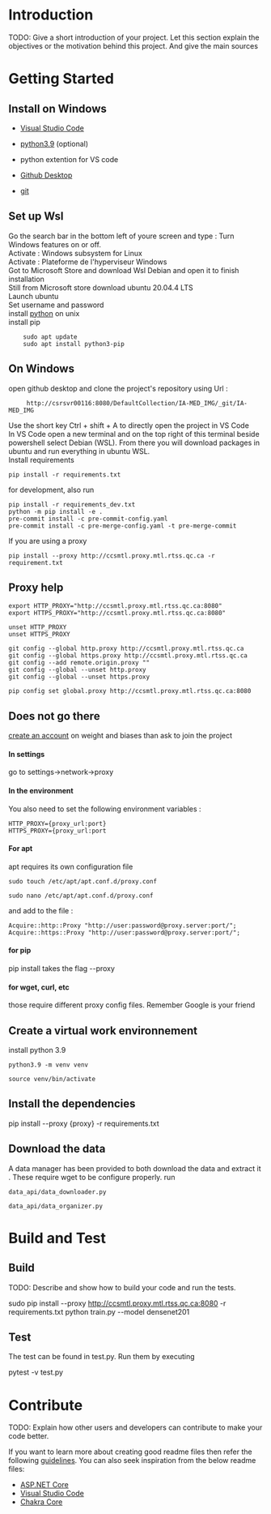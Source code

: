 # Introduction 

TODO: Give a short introduction of your project. Let this section explain the objectives or the motivation behind this project. And give the main sources

# Getting Started
## Install on Windows

* [Visual Studio Code](https://code.visualstudio.com/)

* [python3.9](https://www.python.org/downloads/release/python-3913/) (optional)

* python extention for VS code

* [Github Desktop](https://www.python.org/downloads/release/python-3913/)

* [git](https://git-scm.com/downloads)


## Set up Wsl
Go the search bar in the bottom left of youre screen and type : Turn Windows features on or off. \
Activate : Windows subsystem for Linux \
Activate : Plateforme de l'hyperviseur Windows\
Got to Microsoft Store and download Wsl Debian and open it to finish installation\
Still from Microsoft store download ubuntu 20.04.4 LTS\
Launch ubuntu \
Set username and password \
install [python](https://phoenixnap.com/kb/how-to-install-python-3-ubuntu) on unix \
install pip
```
    sudo apt update
    sudo apt install python3-pip
```
## On Windows
open github desktop and clone the project's repository using Url : 
```
     http://csrsvr00116:8080/DefaultCollection/IA-MED_IMG/_git/IA-MED_IMG 
```
Use the short key Ctrl + shift + A to directly open the project in VS Code \
In VS Code open a new terminal and on the top right of this terminal beside powershell select Debian (WSL). From there you will download packages in ubuntu and run everything in ubuntu WSL.\
Install requirements
```
pip install -r requirements.txt
```

for development, also run 
```
pip install -r requirements_dev.txt
python -m pip install -e .
pre-commit install -c pre-commit-config.yaml
pre-commit install -c pre-merge-config.yaml -t pre-merge-commit

```
If you are using a proxy
```
pip install --proxy http://ccsmtl.proxy.mtl.rtss.qc.ca -r requirement.txt
```
## Proxy help
```
export HTTP_PROXY="http://ccsmtl.proxy.mtl.rtss.qc.ca:8080"
export HTTPS_PROXY="http://ccsmtl.proxy.mtl.rtss.qc.ca:8080"

unset HTTP_PROXY 
unset HTTPS_PROXY 

git config --global http.proxy http://ccsmtl.proxy.mtl.rtss.qc.ca    
git config --global https.proxy http://ccsmtl.proxy.mtl.rtss.qc.ca
git config --add remote.origin.proxy ""
git config --global --unset http.proxy 
git config --global --unset https.proxy 

pip config set global.proxy http://ccsmtl.proxy.mtl.rtss.qc.ca:8080
```
## Does not go there

[create an account](https://wandb.ai/site) on weight and biases than ask to join the project
#### In settings 
go to settings->network->proxy

#### In the environment

You also need to set the following environment variables :
```
HTTP_PROXY={proxy_url:port}
HTTPS_PROXY={proxy_url:port
```

#### For apt

apt requires its own configuration file
```
sudo touch /etc/apt/apt.conf.d/proxy.conf
```

```
sudo nano /etc/apt/apt.conf.d/proxy.conf
```

and add to the file :

```
Acquire::http::Proxy "http://user:password@proxy.server:port/";
Acquire::https::Proxy "http://user:password@proxy.server:port/";
```
#### for pip 
pip install takes the flag --proxy

#### for wget, curl, etc 
those require different proxy config files. Remember Google is your friend
## Create a virtual work environnement
install python 3.9
```
python3.9 -m venv venv
```
```
source venv/bin/activate
```
## Install the dependencies
pip install --proxy {proxy} -r requirements.txt




## Download the data
A data manager has been provided to both download the data and extract it .
These require wget to be configure properly. 
run 
````
data_api/data_downloader.py
````


````
data_api/data_organizer.py
````
# Build and Test

## Build
TODO: Describe and show how to build your code and run the tests.

sudo pip install --proxy http://ccsmtl.proxy.mtl.rtss.qc.ca:8080 -r requirements.txt
python train.py --model densenet201 

## Test
The test can be found in test.py. 
Run them by executing 

pytest -v test.py
# Contribute
TODO: Explain how other users and developers can contribute to make your code better. 

If you want to learn more about creating good readme files then refer the following [guidelines](https://docs.microsoft.com/en-us/azure/devops/repos/git/create-a-readme?view=azure-devops). You can also seek inspiration from the below readme files:
- [ASP.NET Core](https://github.com/aspnet/Home)
- [Visual Studio Code](https://github.com/Microsoft/vscode)
- [Chakra Core](https://github.com/Microsoft/ChakraCore)
